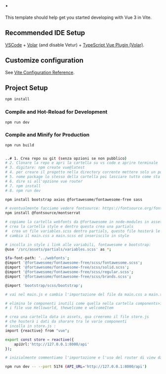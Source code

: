 # .

This template should help get you started developing with Vue 3 in Vite.

## Recommended IDE Setup

[VSCode](https://code.visualstudio.com/) + [Volar](https://marketplace.visualstudio.com/items?itemName=Vue.volar) (and disable Vetur) + [TypeScript Vue Plugin (Volar)](https://marketplace.visualstudio.com/items?itemName=Vue.vscode-typescript-vue-plugin).

## Customize configuration

See [Vite Configuration Reference](https://vitejs.dev/config/).

## Project Setup

```sh
npm install
```

### Compile and Hot-Reload for Development

```sh
npm run dev
```

### Compile and Minify for Production

```sh
npm run build
```
```bash

..# 1. Crea repo su git (senza opzioni se non pubblico)
# 2. Clonare la repo e apri la cartella su vs code e aprire terminale
# 3. digitare: npm create vue@latest
# 4. per creare il progetto nella directory corrente mettere solo un punto
# 5. nome package lo stesso della cartella poi lasciare tutto come sta
# 6. dire si all'opzione vue router
# 7. npm install
# 8. npm run dev

npm install bootstrap axios @fortawesome/fontawesome-free sass

# eventualmente facciamo vedere fontsource: https://fontsource.org/fonts/montserrat
npm install @fontsource/montserrat

# copiamo la cartella webfonts da @fortawesome in node-modules in assets
# crea la cartella style e dentro questa crea una partials
#  crea un file variables.scss dentro partials, questo file hosterà le variabili scss
# cambia il main.css a main.scss ed inseriscilo in style

# incolla in style i link alle variabili, fontawesome e bootstrap:
@use '/src/assets/partials/variables.scss' as *;

$fa-font-path: '../webfonts';
@import '@fortawesome/fontawesome-free/scss/fontawesome.scss';
@import '@fortawesome/fontawesome-free/scss/solid.scss';
@import '@fortawesome/fontawesome-free/scss/regular.scss';
@import '@fortawesome/fontawesome-free/scss/brands.scss';

@import 'bootstrap/scss/bootstrap';

# vai nel main.js e cambia l'importazione del file da main.css a main.scss

# elimina le componenti inutili come quella nella cartella components>icons, 
# i file vue Helloworld, thewelcome e welcomeItem

# crea una cartella data in assets, qua creeremo il file store.js
# che hosterà i dati da sharare tra le varie componenti
# incolla in store.js :
import {reactive} from "vue";

export const store = reactive({
    apiUrl:'http://127.0.0.1:8000/api'
});

# inizialmente commentiamo l'importazione e l'uso del router di view dal main js

npm run dev -- --port 5174 (API_URL='http://127.0.0.1:8000/api')



```
